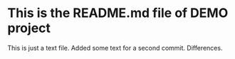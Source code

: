 # This is the README.md file of DEMO project
This is just a text file.
Added some text for a second commit.
Differences.
